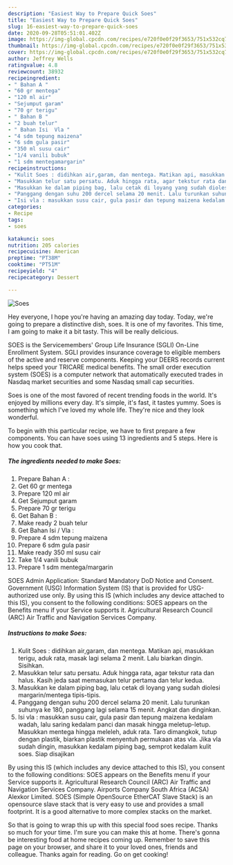 ```yaml
---
description: "Easiest Way to Prepare Quick Soes"
title: "Easiest Way to Prepare Quick Soes"
slug: 16-easiest-way-to-prepare-quick-soes
date: 2020-09-28T05:51:01.402Z
image: https://img-global.cpcdn.com/recipes/e720f0e0f29f3653/751x532cq70/soes-foto-resep-utama.jpg
thumbnail: https://img-global.cpcdn.com/recipes/e720f0e0f29f3653/751x532cq70/soes-foto-resep-utama.jpg
cover: https://img-global.cpcdn.com/recipes/e720f0e0f29f3653/751x532cq70/soes-foto-resep-utama.jpg
author: Jeffrey Wells
ratingvalue: 4.8
reviewcount: 38932
recipeingredient:
- " Bahan A "
- "60 gr mentega"
- "120 ml air"
- "Sejumput garam"
- "70 gr terigu"
- " Bahan B "
- "2 buah telur"
- " Bahan Isi  Vla "
- "4 sdm tepung maizena"
- "6 sdm gula pasir"
- "350 ml susu cair"
- "1/4 vanili bubuk"
- "1 sdm mentegamargarin"
recipeinstructions:
- "Kulit Soes : didihkan air,garam, dan mentega. Matikan api, masukkan terigu, aduk rata, masak lagi selama 2 menit. Lalu biarkan dingin. Sisihkan."
- "Masukkan telur satu persatu. Aduk hingga rata, agar tekstur rata dan halus. Kasih jeda saat memasukan telur pertama dan telur kedua."
- "Masukkan ke dalam piping bag, lalu cetak di loyang yang sudah diolesi margarin/mentega tipis-tipis."
- "Panggang dengan suhu 200 dercel selama 20 menit. Lalu turunkan suhunya ke 180, panggang lagi selama 15 menit. Angkat dan dinginkan."
- "Isi vla : masukkan susu cair, gula pasir dan tepung maizena kedalam wadah, lalu saring kedalam panci dan masak hingga meletup-letup. Masukkan mentega hingga meleleh, aduk rata. Taro dimangkok, tutup dengan plastik, biarkan plastik menyentuh permukaan atas vla. Jika vla sudah dingin, masukkan kedalam piping bag, semprot kedalam kulit soes. Siap disajikan"
categories:
- Recipe
tags:
- soes

katakunci: soes 
nutrition: 205 calories
recipecuisine: American
preptime: "PT38M"
cooktime: "PT51M"
recipeyield: "4"
recipecategory: Dessert

---
```



![Soes](https://img-global.cpcdn.com/recipes/e720f0e0f29f3653/751x532cq70/soes-foto-resep-utama.jpg)

Hey everyone, I hope you're having an amazing day today. Today, we're going to prepare a distinctive dish, soes. It is one of my favorites. This time, I am going to make it a bit tasty. This will be really delicious.

SOES is the Servicemembers&#39; Group Life Insurance (SGLI) On-Line Enrollment System. SGLI provides insurance coverage to eligible members of the active and reserve components. Keeping your DEERS records current helps speed your TRICARE medical benefits. The small order execution system (SOES) is a computer network that automatically executed trades in Nasdaq market securities and some Nasdaq small cap securities.

Soes is one of the most favored of recent trending foods in the world. It's enjoyed by millions every day. It's simple, it's fast, it tastes yummy. Soes is something which I've loved my whole life. They're nice and they look wonderful.


To begin with this particular recipe, we have to first prepare a few components. You can have soes using 13 ingredients and 5 steps. Here is how you cook that.

<!--inarticleads1-->

##### The ingredients needed to make Soes:

1. Prepare  Bahan A :
1. Get 60 gr mentega
1. Prepare 120 ml air
1. Get Sejumput garam
1. Prepare 70 gr terigu
1. Get  Bahan B :
1. Make ready 2 buah telur
1. Get  Bahan Isi / Vla :
1. Prepare 4 sdm tepung maizena
1. Prepare 6 sdm gula pasir
1. Make ready 350 ml susu cair
1. Take 1/4 vanili bubuk
1. Prepare 1 sdm mentega/margarin


SOES Admin Application: Standard Mandatory DoD Notice and Consent. Government (USG) Information System (IS) that is provided for USG-authorized use only. By using this IS (which includes any device attached to this IS), you consent to the following conditions: SOES appears on the Benefits menu if your Service supports it. Agricultural Research Council (ARC) Air Traffic and Navigation Services Company. 

<!--inarticleads2-->

##### Instructions to make Soes:

1. Kulit Soes : didihkan air,garam, dan mentega. Matikan api, masukkan terigu, aduk rata, masak lagi selama 2 menit. Lalu biarkan dingin. Sisihkan.
1. Masukkan telur satu persatu. Aduk hingga rata, agar tekstur rata dan halus. Kasih jeda saat memasukan telur pertama dan telur kedua.
1. Masukkan ke dalam piping bag, lalu cetak di loyang yang sudah diolesi margarin/mentega tipis-tipis.
1. Panggang dengan suhu 200 dercel selama 20 menit. Lalu turunkan suhunya ke 180, panggang lagi selama 15 menit. Angkat dan dinginkan.
1. Isi vla : masukkan susu cair, gula pasir dan tepung maizena kedalam wadah, lalu saring kedalam panci dan masak hingga meletup-letup. Masukkan mentega hingga meleleh, aduk rata. Taro dimangkok, tutup dengan plastik, biarkan plastik menyentuh permukaan atas vla. Jika vla sudah dingin, masukkan kedalam piping bag, semprot kedalam kulit soes. Siap disajikan


By using this IS (which includes any device attached to this IS), you consent to the following conditions: SOES appears on the Benefits menu if your Service supports it. Agricultural Research Council (ARC) Air Traffic and Navigation Services Company. Airports Company South Africa (ACSA) Alexkor Limited. SOES (Simple OpenSource EtherCAT Slave Stack) is an opensource slave stack that is very easy to use and provides a small footprint. It is a good alternative to more complex stacks on the market. 

So that is going to wrap this up with this special food soes recipe. Thanks so much for your time. I'm sure you can make this at home. There's gonna be interesting food at home recipes coming up. Remember to save this page on your browser, and share it to your loved ones, friends and colleague. Thanks again for reading. Go on get cooking!
